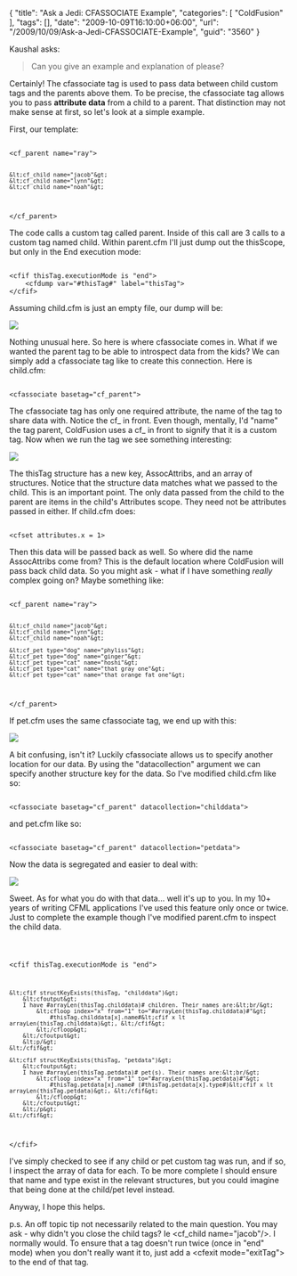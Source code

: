 {
	"title": "Ask a Jedi: CFASSOCIATE Example",
	"categories": [
		"ColdFusion"
	],
	"tags": [],
	"date": "2009-10-09T16:10:00+06:00",
	"url": "/2009/10/09/Ask-a-Jedi-CFASSOCIATE-Example",
	"guid": "3560"
}

Kaushal asks:

<blockquote>
Can you give an example and explanation of <cfassociate> please?
</blockquote>

Certainly! The cfassociate tag is used to pass data between child custom tags and the parents above them. To be precise, the cfassociate tag allows you to pass <b>attribute data</b> from a child to a parent. That distinction may not make sense at first, so let's look at a simple example.
<!--more-->
First, our template:

<code>
&lt;cf_parent name="ray"&gt;

	&lt;cf_child name="jacob"&gt;
	&lt;cf_child name="lynn"&gt;
	&lt;cf_child name="noah"&gt;
	
&lt;/cf_parent&gt;
</code>

The code calls a custom tag called parent. Inside of this call are 3 calls to a custom tag named child. Within parent.cfm I'll just dump out the thisScope, but only in the End execution mode:

<code>
&lt;cfif thisTag.executionMode is "end"&gt;
	&lt;cfdump var="#thisTag#" label="thisTag"&gt;
&lt;/cfif&gt;
</code>

Assuming child.cfm is just an empty file, our dump will be:

<img src="https://static.raymondcamden.com/images/cfjedi/Screen shot 2009-10-09 at 2.31.16 PM.png" />

Nothing unusual here. So here is where cfassociate comes in. What if we wanted the parent tag to be able to introspect data from the kids? We can simply add a cfassociate tag like to create this connection. Here is child.cfm:

<code>
&lt;cfassociate basetag="cf_parent"&gt;
</code>

The cfassociate tag has only one required attribute, the name of the tag to share data with. Notice the cf_ in front. Even though, mentally, I'd "name" the tag parent, ColdFusion uses a cf_ in front to signify that it is a custom tag. Now when we run the tag we see something interesting:

<img src="https://static.raymondcamden.com/images/cfjedi/Screen shot 2009-10-09 at 2.33.25 PM.png" />

The thisTag structure has a new key, AssocAttribs, and an array of structures. Notice that the structure data matches what we passed to the child. This is an important point. The only data passed from the child to the parent are items in the child's Attributes scope. They need not be attributes passed in either. If child.cfm does:

<code>
&lt;cfset attributes.x = 1&gt;
</code>

Then this data will be passed back as well. So where did the name AssocAttribs come from? This is the default location where ColdFusion will pass back child data. So you might ask - what if I have something <i>really</i> complex going on? Maybe something like:

<code>
&lt;cf_parent name="ray"&gt;

	&lt;cf_child name="jacob"&gt;
	&lt;cf_child name="lynn"&gt;
	&lt;cf_child name="noah"&gt;
	
	&lt;cf_pet type="dog" name="phyliss"&gt;
	&lt;cf_pet type="dog" name="ginger"&gt;
	&lt;cf_pet type="cat" name="hoshi"&gt;
	&lt;cf_pet type="cat" name="that gray one"&gt;
	&lt;cf_pet type="cat" name="that orange fat one"&gt;
		
&lt;/cf_parent&gt;
</code>

If pet.cfm uses the same cfassociate tag, we end up with this:

<img src="https://static.raymondcamden.com/images/cfjedi/Screen shot 2009-10-09 at 2.40.00 PM.png" />

A bit confusing, isn't it? Luckily cfassociate allows us to specify another location for our data. By using the "datacollection" argument we can specify another structure key for the data. So I've modified child.cfm like so:

<code>
&lt;cfassociate basetag="cf_parent" datacollection="childdata"&gt;
</code>

and pet.cfm like so:

<code>
&lt;cfassociate basetag="cf_parent" datacollection="petdata"&gt;
</code>

Now the data is segregated and easier to deal with:

<img src="https://static.raymondcamden.com/images/cfjedi/Screen shot 2009-10-09 at 2.43.00 PM.png" />

Sweet. As for what you do with that data... well it's up to you. In my 10+ years of writing CFML applications I've used this feature only once or twice. Just to complete the example though I've modified parent.cfm to inspect the child data.

<code>

&lt;cfif thisTag.executionMode is "end"&gt;
	
	&lt;cfif structKeyExists(thisTag, "childdata")&gt;
		&lt;cfoutput&gt;
		I have #arrayLen(thisTag.childdata)# children. Their names are:&lt;br/&gt;
			&lt;cfloop index="x" from="1" to="#arrayLen(thisTag.childdata)#"&gt;
				#thisTag.childdata[x].name#&lt;cfif x lt arrayLen(thisTag.childdata)&gt;, &lt;/cfif&gt;
			&lt;/cfloop&gt;
		&lt;/cfoutput&gt;
		&lt;p/&gt;
	&lt;/cfif&gt;

	&lt;cfif structKeyExists(thisTag, "petdata")&gt;
		&lt;cfoutput&gt;
		I have #arrayLen(thisTag.petdata)# pet(s). Their names are:&lt;br/&gt;
			&lt;cfloop index="x" from="1" to="#arrayLen(thisTag.petdata)#"&gt;
				#thisTag.petdata[x].name# (#thisTag.petdata[x].type#)&lt;cfif x lt arrayLen(thisTag.petdata)&gt;, &lt;/cfif&gt;
			&lt;/cfloop&gt;
		&lt;/cfoutput&gt;
		&lt;/p&gt;
	&lt;/cfif&gt;
	
&lt;/cfif&gt;
</code>

I've simply checked to see if any child or pet custom tag was run, and if so, I inspect the array of data for each. To be more complete I should ensure that name and type exist in the relevant structures, but you could imagine that being done at the child/pet level instead. 

Anyway, I hope this helps.

p.s. An off topic tip not necessarily related to the main question. You may ask - why didn't you close the child tags? Ie &lt;cf_child name="jacob"/&gt;. I normally would. To ensure that a tag doesn't run twice (once in "end" mode) when you don't really want it to, just add a &lt;cfexit mode="exitTag"&gt; to the end of that tag.